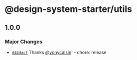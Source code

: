 # @design-system-starter/utils

## 1.0.0

### Major Changes

- [`d44dacf`](https://github.com/yonycalsin/design-system-starter/commit/d44dacfa427221ea2b889173be0baade7018e375) Thanks [@yonycalsin](https://github.com/yonycalsin)! - chore: release
